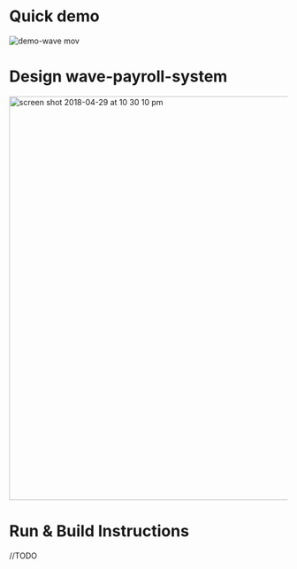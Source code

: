 # Quick demo 

![demo-wave mov](https://user-images.githubusercontent.com/7086220/39659564-dbe7f726-4ff8-11e8-8a29-15e9b428bb46.gif)

# Design wave-payroll-system

<img width="730" alt="screen shot 2018-04-29 at 10 30 10 pm" src="https://user-images.githubusercontent.com/7086220/39658848-e0637960-4fe9-11e8-81e4-edefa9a1cc4b.png">

# Run & Build Instructions

//TODO
